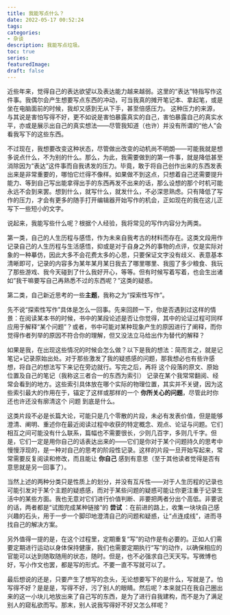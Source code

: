 ```yaml
---
title: 我能写点什么？
date: 2022-05-17 00:52:24
tags:
categories:
- 杂谈
description: 我能写点垃圾。
toc: true
series:
featuredImage:
draft: false
---
```




近些年来，觉得自己的表达欲望以及表达能力越来越弱。这里的“表达”特指写作这件事。我偶尔会产生想要写点东西的冲动，可当我真的摊开笔记本、拿起笔，或是坐在电脑面前的时候，我却又感到无从下手，甚至倍感压力。 这种压力的来源，与其说是害怕写得不好，更不如说是害怕暴露真实的自己，害怕暴露自己的真实水平，亦或是展示出自己的真实想法——尽管我知道（也许）并没有所谓的“他人”会看我写下的这些东西。

不过现在，我想要改变这种状态，尽管做出改变的动机尚不明朗——可能我就是想多说点什么，不为别的什么。那么，为此，我需要做到的第一件事，就是降低甚至消除因为“表达”这件事而自我诱发的压力。毕竟，敢于将自己创作出来的东西发表出来是非常重要的，哪怕它烂得不像样。如果做不到这点，只想着自己还需要提升能力、等到自己写出能拿得出手的东西再发不出来的话，那么设想的那个时机可能永远不会到来罢。想到什么，就写什么，就发什么，不必深思熟虑。只有降低了写作的压力，才会有更多的随手打开编辑器开始写作的机会，正如现在的我在这儿正写下一些短小的文字。

说起来，我能写些什么呢？根据个人经验，我将常见的写作内容分为两类。 

第一类，自己的人生历程与感悟，作为未来自我考古的材料而存在。这类文段用作记录自己的人生历程与生活感悟，抑或是对于自身之外的事物的点评，仅是实际对象的一种摹仿，因此大多不会花费太多的心思，只要保证文字没有歧义、表意基本清晰即可，记录的内容多为某年某月某日我去了哪里哪里、我囤了多少粮食、我玩了那些游戏、我今天碰到了什么我好开心，等等。但有时候写着写着，也会生出诸如”我干嘛要写自己再熟悉不过的东西呢？”这类的疑惑。

第二类，自己新近思考的一些**主题**，我称之为“探索性写作”。

先不说“探索性写作”具体是怎么一回事。先来回顾一下，你是否遇到过这样的情景：在阅读某本书的时候，书中的某段论述是否让你觉得，其中的论证过程可同样应用于解释“某个问题”？或者，书中可能对某种现象产生的原因进行了阐释，而你觉得作者列举的原因不符合你的理解，但又没法立马给出作为替代的解释？

如果是我，在出现这些情况的时候会怎么做？以下是我的想法：简而言之，就是记笔记+记录原始出处。对于那些激发了我的疑惑感的问题，那我想必也有些许感想，将自己的想法写下来记在旁边就行。写完之后，再将 这个段落的原文、原始位置及自己的笔记（我称这三者合一的东西为索引） 记录在某个我常常翻阅、经常会看到的地方。这些索引具体放在哪个实际的物理位置，其实并不关键，因为这些索引最大的作用在于，锚定了这样或那样的一个 **你所关心的问题**，尽管此时你还也许还没有廓清这个 问题 到底是什么。

这类片段不必是长篇大论，可能只是几个零散的片段，未必有发表价值，但是能够澄清、阐明、重述你在最近阅读过程中收获的特定概念、观点、论证与问题。它们相互之间可能没有什么联系，篇幅也不需要很长，少则几百字，多则几千字。但是，它们一定是用你自己的话表达出来的——它们是你对于某个问题持久的思考中慢慢浮现的，是一种对自己的思考的阶段性记录。这样的片段一旦开始写起来，常常需要反复阅读和修改，而且能让 **你自己** 感到有意思（至于其他读者觉得是否有意思就是另一回事了）。

当然上述的两种分类只是性质上的划分，并没有互斥性——对于人生历程的记录也可能引发对于某个主题的疑惑感，而对于某些问题的疑惑可能让你更注重于记录生活中的某些方面。我也无意对它们进行价值判断、非要把两者分出个高低。非要说的话，两者都是“试图完成某种链接”的 **尝试** ：在前进的路上，收集一块块自己感兴趣的石头，用于一步一个脚印地澄清自己的问题和疑惑，让“点连成线”，进而寻找自己的解决方案。

另外值得一提的是，在这个过程里，定期重复“写”的动作是有必要的。正如人们需要定期进行运动以身体保持健康，我们也需要定期执行“写”的动作，以确保相应的官能可以达到随取随用的状态，随时。但是，也不必强求自己天天写。写微博也好，写小作文也罢，都是写的形式。不要一直不写就可以了。

最后想说的还是，只要产生了想写的念头，无论想要写下的是什么，写就是了。怕写得不好？是是是，写得不好，污了别人的眼睛。然后呢？本来就只在我自己圈出来的这一小块儿地放出来了自己写的东西，是为了进行自我建构，而不是为了满足别人的窥私欲而写。那末，别人说我写得好不好又怎么样呢？

